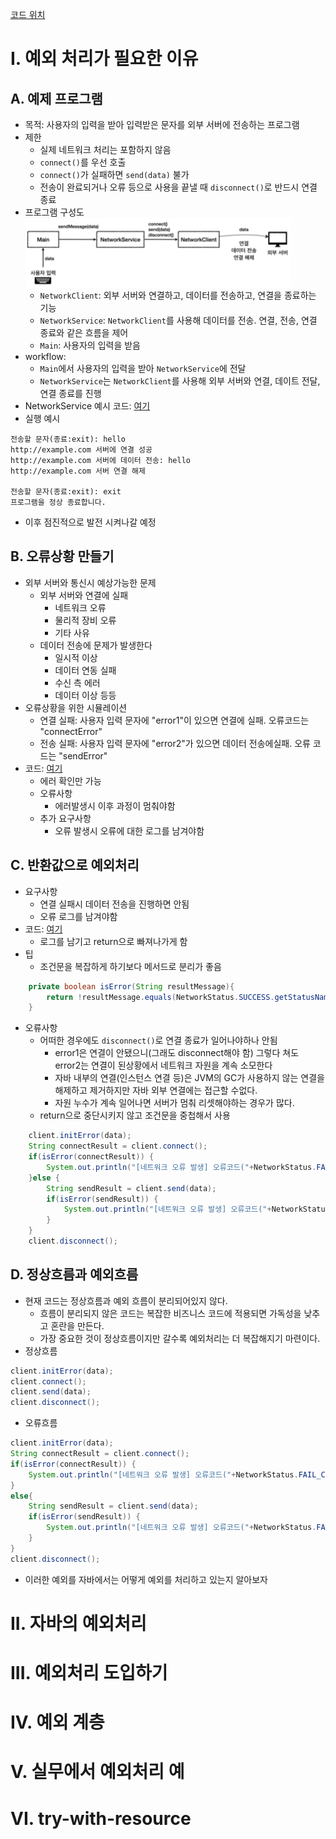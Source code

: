 
[코드 위치](../../src/step03_middleClass/chapter08_ExceptionHandling) 

# I. 예외 처리가 필요한 이유
## A. 예제 프로그램
- 목적: 사용자의 입력을 받아 입력받은 문자를 외부 서버에 전송하는 프로그램
- 제한 
  - 실제 네트워크 처리는 포함하지 않음
  - `connect()`를 우선 호출
  - `connect()`가 실패하면 `send(data)` 불가
  - 전송이 완료되거나 오류 등으로 사용을 끝낼 때 `disconnect()`로 반드시 연결 종료
- 프로그램 구성도
![프로그램 구성도](../img/middle/Example_ExceptionHandling.png)
  - `NetworkClient`: 외부 서버와 연결하고, 데이터를 전송하고, 연결을 종료하는 기능
  - `NetworkService`: `NetworkClient`를 사용해 데이터를 전송. 연결, 전송, 연결 종료와 같은 흐름을 제어
  - `Main`: 사용자의 입력을 받음
- workflow: 
  - `Main`에서 사용자의 입력을 받아 `NetworkService`에 전달
  - `NetworkService`는 `NetworkClient`를 사용해 외부 서버와 연결, 데이트 전달, 연결 종료를 진행
- NetworkService 예시 코드: [여기](../../src/step03_middleClass/chapter08_ExceptionHandling/example01_firstModule)
- 실행 예시
```
전송할 문자(종료:exit): hello
http://example.com 서버에 연결 성공
http://example.com 서버에 데이터 전송: hello
http://example.com 서버 연결 해제

전송할 문자(종료:exit): exit
프로그램을 정상 종료합니다. 
```
- 이후 점진적으로 발전 시켜나갈 예정
## B. 오류상황 만들기
- 외부 서버와 통신시 예상가능한 문제
  - 외부 서버와 연결에 실패
    - 네트워크 오류
    - 물리적 장비 오류
    - 기타 사유
  - 데이터 전송에 문제가 발생한다
    - 일시적 이상
    - 데이터 연동 실패 
    - 수신 측 에러
    - 데이터 이상 등등
- 오류상황을 위한 시뮬레이션
  - 연결 실패: 사용자 입력 문자에 "error1"이 있으면 연결에 실패. 오류코드는 "connectError"
  - 전송 실패: 사용자 입력 문자에 "error2"가 있으면 데이터 전송에실패. 오류 코드는 "sendError"
- 코드: [여기](../../src/step03_middleClass/chapter08_ExceptionHandling/example02_occurredError)
  - 에러 확인만 가능
  - 오류사항
    - 에러발생시 이후 과정이 멈춰야함
  - 추가 요구사항
    - 오류 발생시 오류에 대한 로그를 남겨야함
## C. 반환값으로 예외처리
- 요구사항
  - 연결 실패시 데이터 전송을 진행하면 안됨
  - 오류 로그를 남겨야함
- 코드: [여기](../../src/step03_middleClass/chapter08_ExceptionHandling/example03_useReturnValue)
  - 로그를 남기고 return으로 빠져나가게 함
- 팁
  - 조건문을 복잡하게 하기보다 메서드로 분리가 좋음
```java
    private boolean isError(String resultMessage){
        return !resultMessage.equals(NetworkStatus.SUCCESS.getStatusName());
    }
```
- 오류사항
  - 어떠한 경우에도 `disconnect()`로 연결 종료가 일어나야하나 안됨
    - error1은 연결이 안됐으니(그래도 disconnect해야 함) 그렇다 쳐도 error2는 연결이 된상황에서 네트워크 자원을 계속 소모한다
    - 자바 내부의 연결(인스턴스 연결 등)은 JVM의 GC가 사용하지 않는 연결을 해제하고 제거하지만 자바 외부 연결에는 접근할 수없다.
    - 자원 누수가 계속 일어나면 서버가 멈춰 리셋해야하는 경우가 많다. 
  - return으로 중단시키지 않고 조건문을 중첩해서 사용
```java
    client.initError(data);
    String connectResult = client.connect();
    if(isError(connectResult)) {
        System.out.println("[네트워크 오류 발생] 오류코드("+NetworkStatus.FAIL_CONNECTED.getStatusName()+"): "+NetworkStatus.FAIL_CONNECTED.getStatusName());
    }else {
        String sendResult = client.send(data);
        if(isError(sendResult)) {
            System.out.println("[네트워크 오류 발생] 오류코드("+NetworkStatus.FAIL_SEND.getStatusName()+"): "+NetworkStatus.FAIL_SEND.getStatusName());
        }
    }
    client.disconnect();
```
## D. 정상흐름과 예외흐름
- 현재 코드는 정상흐름과 예외 흐름이 분리되어있지 않다.
  - 흐름이 분리되지 않은 코드는 복잡한 비즈니스 코드에 적용되면 가독성을 낮추고 혼란을 만든다. 
  - 가장 중요한 것이 정상흐름이지만 갈수록 예외처리는 더 복잡해지기 마련이다. 
- 정상흐름
```java
client.initError(data);
client.connect();
client.send(data);
client.disconnect();
```
- 오류흐름
```java
client.initError(data);
String connectResult = client.connect();
if(isError(connectResult)) {
    System.out.println("[네트워크 오류 발생] 오류코드("+NetworkStatus.FAIL_CONNECTED.getStatusName()+"): "+NetworkStatus.FAIL_CONNECTED.getStatusName());
}
else{
    String sendResult = client.send(data);
    if(isError(sendResult)) {
        System.out.println("[네트워크 오류 발생] 오류코드("+NetworkStatus.FAIL_SEND.getStatusName()+"): "+NetworkStatus.FAIL_SEND.getStatusName());
    }
}
client.disconnect();
```
- 이러한 예외를 자바에서는 어떻게 예외를 처리하고 있는지 알아보자
# II. 자바의 예외처리 
# III. 예외처리 도입하기
# IV. 예외 계층
# V. 실무에서 예외처리 예
# VI. try-with-resource
